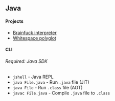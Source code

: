 ## Java

#### Projects

- [Brainfuck interpreter](./brainfuck-interpreter/)
- [Whitespace polyglot](./whitespace-polyglot/)

#### CLI
###### Required: Java SDK

- `jshell` - Java REPL
- `java File.java` - Run `.java` file (JIT)
- `java File` - Run `.class` file (AOT)
- `javac File.java` - Compile `.java` file to `.class`
